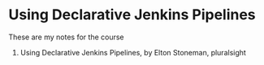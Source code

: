 # Using Declarative Jenkins Pipelines

These are my notes for the course

1. Using Declarative Jenkins Pipelines, by Elton Stoneman, pluralsight


